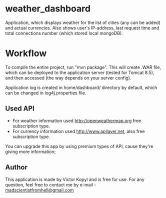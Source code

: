 weather_dashboard
==============

Application, which displays weather for the list of cities (any can be added) and actual currencies.
Also shows user's IP-address, last request time and total connections number (which stored local mongoDB).

Workflow
========

To compile the entire project, run "mvn package".
This will create .WAR file, which can be deployed to the application server (tested for Tomcat 8.5),
and then accessed (the way depends on your server config).

Application log is created in home/dashboard/ directory by default, which can be changed in log4j.properties file.


Used API
-------------------------

- For weather information used http://openweathermap.org free subscription type.
- For currency information used http://www.apilayer.net, also free subscription type.

You can upgrade this app by using premium types of API, cause they're giving more information;

Author
-------------------

This application is made by Victor Kopyl and is free for use.
For any question, feel free to contact me by e-mail - madscientistfromhell@gmail.com
